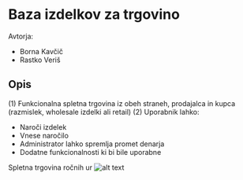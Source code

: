 # Baza izdelkov za trgovino

Avtorja:
* Borna Kavčič
* Rastko Veriš

## Opis

(1) Funkcionalna spletna trgovina iz obeh straneh, prodajalca in kupca (razmislek, wholesale izdelki ali retail) (2) Uporabnik lahko:  
    
* Naroči izdelek
* Vnese naročilo
* Administrator lahko spremlja promet denarja
* Dodatne funkcionalnosti ki bi bile uporabne


Spletna trgovina ročnih ur
![alt text](https://github.com/rastko07/webshop/blob/master/spletna_trgovina_diagram.png)


